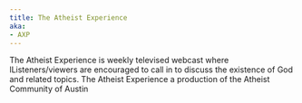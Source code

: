 ```yaml
---
title: The Atheist Experience
aka:
- AXP
---
```

The Atheist Experience is weekly televised webcast where lListeners/viewers are encouraged to call in to discuss the existence of God and related topics. The Atheist Experience a production of the Atheist Community of Austin

